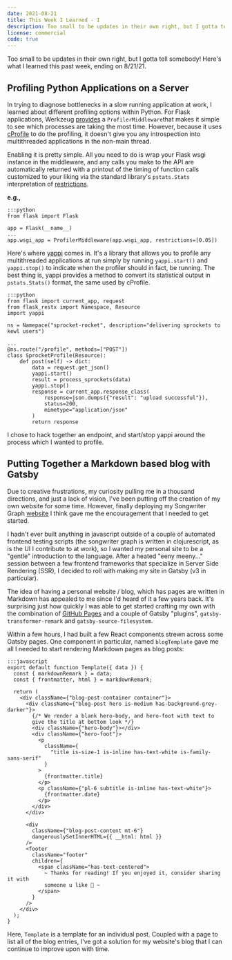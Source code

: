```yaml
---
date: 2021-08-21
title: This Week I Learned - I
description: Too small to be updates in their own right, but I gotta tell somebody! Here's what I learned this past week, ending on 8/21/21.
license: commercial
code: true
---
```


Too small to be updates in their own right, but I gotta tell somebody! Here's what I learned this past week, ending on 8/21/21.

## Profiling Python Applications on a Server

In trying to diagnose bottlenecks in a slow running application at work, I learned about different profiling options within Python. For Flask applications, Werkzeug [provides](https://werkzeug.palletsprojects.com/en/2.0.x/middleware/profiler/) a `ProfilerMiddleware`that makes it simple to see which processes are taking the most time. However, because it uses [cProfile](https://docs.python.org/3/library/profile.html#module-cProfile) to do the profiling, it doesn't give you any introspection into multithreaded applications in the non-main thread.

Enabling it is pretty simple. All you need to do is wrap your Flask wsgi instance in the middleware, and any calls you make to the API are automatically returned with a printout of the timing of function calls customized to your liking via the standard library's `pstats.Stats` interpretation of [restrictions](https://docs.python.org/3/library/profile.html#pstats.Stats.print_stats).

<strong>e.g.,</strong>

    :::python
    from flask import Flask

    app = Flask(__name__)
    ...
    app.wsgi_app = ProfilerMiddleware(app.wsgi_app, restrictions=[0.05])

Here's where [yappi](https://pypi.org/project/yappi/) comes in. It's a library that allows you to profile any multithreaded applications at run simply by running `yappi.start()` and `yappi.stop()` to indicate when the profiler should in fact, be running. The best thing is, yappi provides a method to convert its statistical output in `pstats.Stats()` format, the same used by cProfile.

    :::python
    from flask import current_app, request
    from flask_restx import Namespace, Resource
    import yappi

    ns = Namepace("sprocket-rocket", description="delivering sprockets to kewl users")

    ...
    @ns.route("/profile", methods=["POST"])
    class SprocketProfile(Resource):
        def post(self) -> dict:
            data = request.get_json()
            yappi.start()
            result = process_sprockets(data)
            yappi.stop()
            response = current_app.response_class(
                response=json.dumps({"result": "upload successful"}),
                status=200,
                mimetype="application/json"
            )
            return response

I chose to hack together an endpoint, and start/stop yappi around the process which I wanted to profile.

## Putting Together a Markdown based blog with Gatsby

Due to creative frustrations, my curiosity pulling me in a thousand directions, and just a lack of vision, I've been putting off the creation of my own website for some time. However, finally deploying my Songwriter Graph [website](https://www.songwritergraph.org) I think gave me the encouragement that I needed to get started.

I hadn't ever built anything in javascript outside of a couple of automated
frontend testing scripts (the songwriter graph is written in clojurescript, as is
the UI I contribute to at work), so I wanted my personal site to be a "gentle" introduction
to the language. After a heated "eeny meeny..." session between a few frontend frameworks
that specialize in Server Side Rendering (SSR), I decided to roll with making my
site in Gatsby (v3 in particular).

The idea of having a personal website / blog, which has pages are written in
Markdown has appealed to me since I'd heard of it a few years back. It's
surprising just how quickly I was able to get started crafting my own with the
combination of [GitHub Pages](https://pages.github.com/) and a couple of Gatsby
"plugins", `gatsby-transformer-remark` and `gatsby-source-filesystem`.

Within a few hours, I had built a few React components strewn across some Gatsby
pages. One component in particular, named `blogTemplate` gave me all I needed to
start rendering Markdown pages as blog posts:

    :::javascript
    export default function Template({ data }) {
      const { markdownRemark } = data;
      const { frontmatter, html } = markdownRemark;

      return (
        <div className={"blog-post-container container"}>
          <div className={"blog-post hero is-medium has-background-grey-darker"}>
            {/* We render a blank hero-body, and hero-foot with text to
            give the title at bottom look */}
            <div className={"hero-body"}></div>
            <div className={"hero-foot"}>
              <p
                className={
                  "title is-size-1 is-inline has-text-white is-family-sans-serif"
                }
              >
                {frontmatter.title}
              </p>
              <p className={"pl-6 subtitle is-inline has-text-white"}>
                {frontmatter.date}
              </p>
            </div>
          </div>

          <div
            className={"blog-post-content mt-6"}
            dangerouslySetInnerHTML={{ __html: html }}
          />
          <footer
            className="footer"
            children={
              <span className="has-text-centered">
                ~ Thanks for reading! If you enjoyed it, consider sharing it with
                someone u like 💜 ~
              </span>
            }
          />
        </div>
      );
    }

Here, `Template` is a template for an individual post. Coupled with a page to
list all of the blog entries, I've got a solution for my website's blog that I
can continue to improve upon with time.
